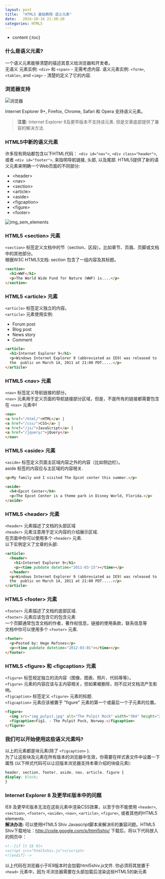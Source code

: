 ```yaml
---
layout: post
title:  "HTML5 基础教程-语义元素"
date:   2016-10-16 21:30:20
categories: HTML5
---
```


* content
{:toc}


### 什么是语义元素?

一个语义元素能够清楚的描述其意义给浏览器和开发者。  
无语义 元素实例: `<div>` 和 `<span>` - 无需考虑内容.
语义元素实例: `<form>`, `<table>`, and `<img>` - 清楚的定义了它的内容.

### 浏览器支持

![浏览器](http://www.devdoc.me/uploads/html5/images/browser.png)

Internet Explorer 9+, Firefox, Chrome, Safari 和 Opera 支持语义元素。
> **注意:** Internet Explorer 8及更早版本不支持该元素. 但是文章底部提供了兼容的解决方法.

### HTML5中新的语义元素

许多现有网站都包含以下HTML代码： `<div id="nav">`, `<div class="header">`, 或者 `<div id="footer">`, 来指明导航链接, 头部, 以及尾部.
HTML5提供了新的语义元素来明确一个Web页面的不同部分:

- &lt;header&gt;
- &lt;nav&gt;
- &lt;section&gt;
- &lt;article&gt;
- &lt;aside&gt;
- &lt;figcaption&gt;
- &lt;figure&gt;
- &lt;footer&gt;

![img_sem_elements](http://www.devdoc.me/uploads/html5/images/img_sem_elements.gif)

### HTML5 &lt;section&gt; 元素

`<section>` 标签定义文档中的节（section、区段）。比如章节、页眉、页脚或文档中的其他部分。  
根据W3C HTML5文档: section 包含了一组内容及其标题。

```html
<section>
  <h1>WWF</h1>
  <p>The World Wide Fund for Nature (WWF) is....</p>
</section>
```

### HTML5 &lt;article&gt; 元素

`<article>` 标签定义独立的内容。  
`<article>` 元素使用实例:

- Forum post
- Blog post
- News story
- Comment

```html
<article>
  <h1>Internet Explorer 9</h1>
  <p>Windows Internet Explorer 9 (abbreviated as IE9) was released to
  the  public on March 14, 2011 at 21:00 PDT.....</p>
</article>
```

### HTML5 &lt;nav&gt; 元素

`<nav>` 标签定义导航链接的部分。  
`<nav>` 元素用于定义页面的导航链接部分区域，但是，不是所有的链接都需要包含在 `<nav>` 元素中!

```html
<nav>
<a href="/html/">HTML</a> |
<a href="/css/">CSS</a> |
<a href="/js/">JavaScript</a> |
<a href="/jquery/">jQuery</a>
</nav>
```

### HTML5 &lt;aside&gt; 元素

`<aside>` 标签定义页面主区域内容之外的内容（比如侧边栏）。  
aside 标签的内容应与主区域的内容相关.

```html
<p>My family and I visited The Epcot center this summer.</p>

<aside>
  <h4>Epcot Center</h4>
  <p>The Epcot Center is a theme park in Disney World, Florida.</p>
</aside>
```

### HTML5 &lt;header&gt; 元素

`<header>` 元素描述了文档的头部区域  
`<header>` 元素注意用于定义内容的介绍展示区域.  
在页面中你可以使用多个 `<header>` 元素.  
以下实例定义了文章的头部:

```html
<article>
  <header>
    <h1>Internet Explorer 9</h1>
    <p><time pubdate datetime="2011-03-15"></time></p>
  </header>
  <p>Windows Internet Explorer 9 (abbreviated as IE9) was released to
  the  public on March 14, 2011 at 21:00 PDT.....</p>
</article>
```

### HTML5 &lt;footer&gt; 元素

`<footer>` 元素描述了文档的底部区域.  
`<footer>` 元素应该包含它的包含元素  
一个页脚通常包含文档的作者，著作权信息，链接的使用条款，联系信息等  
文档中你可以使用多个 `<footer>` 元素.

```html
<footer>
  <p>Posted by: Hege Refsnes</p>
  <p><time pubdate datetime="2012-03-01"></time></p>
</footer>
```

### HTML5 &lt;figure&gt; 和 &lt;figcaption&gt; 元素

`<figure>` 标签规定独立的流内容（图像、图表、照片、代码等等）。  
`<figure>` 元素的内容应该与主内容相关，但如果被删除，则不应对文档流产生影响。  
`<figcaption>` 标签定义 `<figure>` 元素的标题.  
`<figcaption>` 元素应该被置于 "figure" 元素的第一个或最后一个子元素的位置。

```html
<figure>
  <img src="img_pulpit.jpg" alt="The Pulpit Rock" width="304" height="228">
  <figcaption>Fig1. - The Pulpit Pock, Norway.</figcaption>
</figure>
```

### 我们可以开始使用这些语义元素吗?

以上的元素都是块元素(除了 `<figcaption>` ).  
为了让这些块及元素在所有版本的浏览器中生效，你需要在样式表文件中设置一下属性 (以下样式代码可以让旧版本浏览器支持本章介绍的块级元素):

```css
header, section, footer, aside, nav, article, figure { 
display: block; 
}
```

### Internet Explorer 8 及更早IE版本中的问题

IE8 及更早IE版本无法在这些元素中渲染CSS效果，以至于你不能使用 `<header>`, `<section>`, `<footer>`, `<aside>`, `<nav>`, `<article>`, `<figure>`, 或者其他的HTML5 elements.  
**解决办法:** 可以使用HTML5 Shiv Javascript脚本来解决IE的兼容问题。HTML5 Shiv下载地址：http://code.google.com/p/html5shiv/
下载后，将以下代码放入的网页中：

```html
<!--[if lt IE 9]>
<script src="html5shiv.js"></script>
<![endif]-->
```

以上代码在浏览器小于IE9版本时会加载html5shiv.js文件. 你必须将其放置于 `<head>` 元素中，因为 IE浏览器需要在头部加载后渲染这些HTML5的新元素